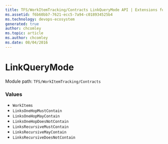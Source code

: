 ```yaml
---
title: TFS/WorkItemTracking/Contracts LinkQueryMode API | Extensions for Azure DevOps Services
ms.assetid: f6b60bb7-7621-ecc5-7a94-c018934525b4
ms.technology: devops-ecosystem
generated: true
author: chcomley
ms.topic: article
ms.author: chcomley
ms.date: 08/04/2016
---
```


# LinkQueryMode

Module path: `TFS/WorkItemTracking/Contracts`

### Values

- `WorkItems`
- `LinksOneHopMustContain`
- `LinksOneHopMayContain`
- `LinksOneHopDoesNotContain`
- `LinksRecursiveMustContain`
- `LinksRecursiveMayContain`
- `LinksRecursiveDoesNotContain`
